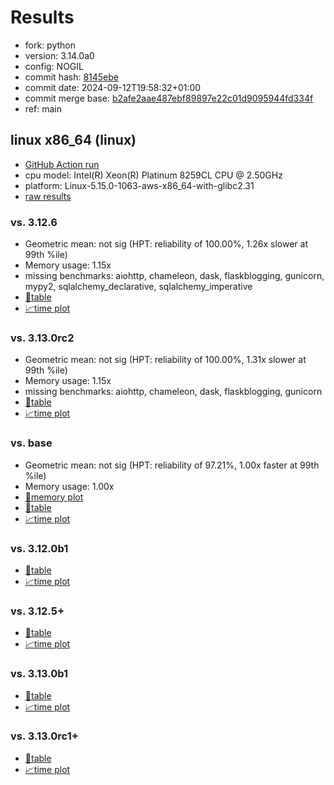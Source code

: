 # Results

- fork: python
- version: 3.14.0a0
- config: NOGIL
- commit hash: [8145ebe](https://github.com/python/cpython/commit/8145ebe)
- commit date: 2024-09-12T19:58:32+01:00
- commit merge base: [b2afe2aae487ebf89897e22c01d9095944fd334f](https://github.com/python/cpython/commit/b2afe2aae487ebf89897e22c01d9095944fd334f)
- ref: main

## linux x86_64 (linux)

- [GitHub Action run](https://github.com/facebookexperimental/free-threading-benchmarking/actions/runs/10837026313)
- cpu model: Intel(R) Xeon(R) Platinum 8259CL CPU @ 2.50GHz
- platform: Linux-5.15.0-1063-aws-x86_64-with-glibc2.31
- [raw results](bm-20240912-linux-x86_64-python-main-3.14.0a0-8145ebe.json)

### vs. 3.12.6

- Geometric mean: not sig (HPT: reliability of 100.00%, 1.26x slower at 99th %ile)
- Memory usage: 1.15x
- missing benchmarks: aiohttp, chameleon, dask, flaskblogging, gunicorn, mypy2, sqlalchemy_declarative, sqlalchemy_imperative
- [📄table](bm-20240912-linux-x86_64-python-main-3.14.0a0-8145ebe-vs-3.12.6.md)
- [📈time plot](bm-20240912-linux-x86_64-python-main-3.14.0a0-8145ebe-vs-3.12.6.svg)

### vs. 3.13.0rc2

- Geometric mean: not sig (HPT: reliability of 100.00%, 1.31x slower at 99th %ile)
- Memory usage: 1.15x
- missing benchmarks: aiohttp, chameleon, dask, flaskblogging, gunicorn
- [📄table](bm-20240912-linux-x86_64-python-main-3.14.0a0-8145ebe-vs-3.13.0rc2.md)
- [📈time plot](bm-20240912-linux-x86_64-python-main-3.14.0a0-8145ebe-vs-3.13.0rc2.svg)

### vs. base

- Geometric mean: not sig (HPT: reliability of 97.21%, 1.00x faster at 99th %ile)
- Memory usage: 1.00x
- [🧠memory plot](bm-20240912-linux-x86_64-python-main-3.14.0a0-8145ebe-vs-base-mem.svg)
- [📄table](bm-20240912-linux-x86_64-python-main-3.14.0a0-8145ebe-vs-base.md)
- [📈time plot](bm-20240912-linux-x86_64-python-main-3.14.0a0-8145ebe-vs-base.svg)

### vs. 3.12.0b1

- [📄table](bm-20240912-linux-x86_64-python-main-3.14.0a0-8145ebe-vs-3.12.0b1.md)
- [📈time plot](bm-20240912-linux-x86_64-python-main-3.14.0a0-8145ebe-vs-3.12.0b1.svg)

### vs. 3.12.5+

- [📄table](bm-20240912-linux-x86_64-python-main-3.14.0a0-8145ebe-vs-3.12.5%2B.md)
- [📈time plot](bm-20240912-linux-x86_64-python-main-3.14.0a0-8145ebe-vs-3.12.5%2B.svg)

### vs. 3.13.0b1

- [📄table](bm-20240912-linux-x86_64-python-main-3.14.0a0-8145ebe-vs-3.13.0b1.md)
- [📈time plot](bm-20240912-linux-x86_64-python-main-3.14.0a0-8145ebe-vs-3.13.0b1.svg)

### vs. 3.13.0rc1+

- [📄table](bm-20240912-linux-x86_64-python-main-3.14.0a0-8145ebe-vs-3.13.0rc1%2B.md)
- [📈time plot](bm-20240912-linux-x86_64-python-main-3.14.0a0-8145ebe-vs-3.13.0rc1%2B.svg)

